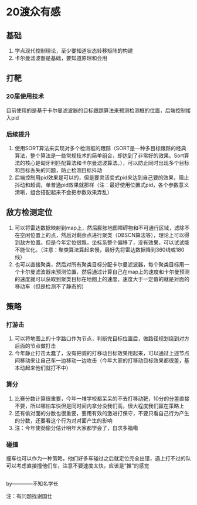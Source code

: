 # 20渡众有感
## 基础
1. 学点现代控制理论，至少要知道状态转移矩阵的构建
2. 卡尔曼滤波器是基础，要知道原理和会用
## 打靶
### 20届使用技术
目前使用的是基于卡尔曼滤波器的目标跟踪算法来预测检测框的位置，后端控制接入pid
### 后续提升
1. 使用SORT算法来实现对多个检测框的跟踪（SORT是一种多目标跟踪的经典算法，整个算法是一些常规技术的简单组合，却达到了非常好的效果。Sort算法的核心是匈牙利匹配算法和卡尔曼滤波算法。），可以防止同时出现多个目标和目标丢失的问题，防止检测目标抖动
2. 后端控制用pid效果是可以的，但是要灵活变式pid来达到自己要的效果，阻止抖动和超调，单普通pid效果就那样（注：最好使用位置式pid，各个参数意义清晰，组合搭配起来不会把参数效果弄乱）
## 敌方检测定位
1. 可以将雷达数据映射到map上，然后膨胀地图障碍物和不可通行区域，滤除不在空闲位置上的点，然后对剩余点进行聚类（DBSCN算法等），理论上可以得到敌方位置。但是今年定位很飘，坐标系整个偏移了，没有效果，可以试试能不能优化。（注意：聚类算法算起来慢，最好先将雷达数据降到360线或180线）
2. 也可以直接聚类，然后对所有聚类目标分配卡尔曼滤波器，每个聚类目标用一个卡尔曼滤波器来预测位置，然后通过计算自己在map上的速度和卡尔曼预测的速度就可以获取到聚类目标在地图上的速度，速度大于一定值的就是对面的移动车（但是检测不了静态的）
## 策略
### 打游击
1. 可以将地图上的十字路口作为节点，判断完目标位置后，做路径规划绕到对方后面的节点做打击
2. 今年静止打击太蠢了，没有把调的打移动目标效果用起来，可以通过上述节点间移动来让自己车一边移动一边攻击（今年大家的打移动目标效果都很差，基本动起来他们就打不中）
### 算分
1. 比赛分数计算很重要，今年一堆学校都呆呆的不去打移动靶，10分的分差直接不要，所以哪怕车快但是同时间内拿分没我们高，很大程度我们赢在策略上
2. 还有偷对面的分数也很重要，要用有效的激进打保守，不要只看自己行为产生的分数，还要看这个行为对对面产生的影响
3. 注：今年使劲偷分估计明年大家都学会了，自求多福嘞
### 碰撞
撞车也可以作为一种策略，他们好多车碰过之后就定位完全出错，遇上打不过的队可以考虑直接撞他们车，注意不要速度太快，应该是“推”的感觉
## 
by————不知名学长

注：有问题找谢国仕


